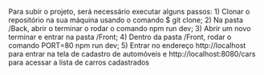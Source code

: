 Para subir o projeto, será necessário executar alguns passos:
    1) Clonar o repositório na sua máquina usando o comando $ git clone;
    2) Na pasta /Back, abrir o terminar o rodar o comando npm run dev;
    3) Abrir um novo terminar e entrar na pasta /Front;
    4) Dentro da pasta /Front, rodar o comando PORT=80 npm run dev;
    5) Entrar no endereço http://localhost para entrar na tela de cadastro de automóveis e http://localhost:8080/cars para acessar a lista de carros cadastrados